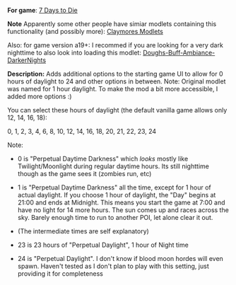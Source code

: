 **For game**: [7 Days to Die](https://7daystodie.com)

**Note**
Apparently some other people have simiar modlets containing this functionality (and possibly more):
[Claymores Modlets](https://community.7daystodie.com/topic/15031-claymores-modlets/)

Also: for game version a19+: I recommed if you are looking for a very dark nighttime to also look into loading this modlet: [Doughs-Buff-Ambiance-DarkerNights](https://github.com/doughphunghus/Doughs-Buff-Ambiance-DarkerNights)

**Description:**
Adds additional options to the starting game UI to allow for 0 hours of daylight to 24
and other options in between.  Note: Original modlet was named for 1 hour daylight.
To make the mod a bit more accessible, I added more options :)

You can select these hours of daylight (the default vanilla game allows only 12, 14, 16, 18):

0, 1, 2, 3, 4, 6, 8, 10, 12, 14, 16, 18, 20, 21, 22, 23, 24

Note:
- 0 is "Perpetual Daytime Darkness" which *looks* mostly like Twilight/Moonlight during regular
daytime hours. Its still nighttime though as the game sees it (zombies run, etc)

- 1 is "Perpetual Daytime Darkness" all the time, except for 1 hour of actual daylight.
If you choose 1 hour of daylight, the "Day" begins at 21:00 and ends at Midnight.
This means you start the game at 7:00 and have no light for 14 more hours.  The
sun comes up and races across the sky. Barely enough time to run to another POI, let
alone clear it out.

- (The intermediate times are self explanatory)

- 23 is 23 hours of "Perpetual Daylight", 1 hour of Night time

- 24 is "Perpetual Daylight".  I don't know if blood moon hordes will even spawn.
Haven't tested as I don't plan to play with this setting, just providing it for completeness

